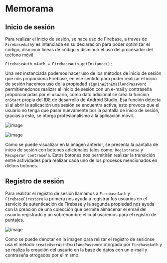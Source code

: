 # Memorama

## Inicio de sesión 

Para realizar el inicio de sesión, se hace uso de Firebase, a traves de ``` FirebaseAuth ```y es intanciada en su declaración para poder optimizar el código, disminuir lineas de código y disminuir el uso del procesador del teéfono móvil 

```
FirebaseAuth mAuth = FirebaseAuth.getInstance();
```

Una vez instanciada podemos hacer uso de los métodos de inicio de sesión que nos proporciona Firebase, en ese sentido para poder realizar el inicio de sesión hacemos uso de la propiedad ```signInWithEmailAndPassword ``` permitienedonos realizar el inicio de sesión con un e-mail y contraseña proporcionadas por el usuario, como dato adicional se crea la funcion ``` onStart ``` propia del IDE de desarrollo de Android Studio. Esa función detecta si al abrir la aplicación una sesión se encuentra activa, esto provoca que el usuario no tenga que pasar nuevamente por la pantalla de inicio de sesión, gracias a esto, se otorga  profesionalismo a la aplicación móvil.

![image](https://user-images.githubusercontent.com/58042215/155858770-844687a5-32cf-49c0-9ddd-abfea792bec2.png)

![image](https://user-images.githubusercontent.com/58042215/155859117-9d5e802a-0bf1-4b2b-b742-101d832c933f.png)

Como se puede visualizar en la imágen anterior, se presenta la pantalla de inicio de sesión con botones adicionales tales como; ``` Registrarse ``` y  ```Recuperar Contraseña```. Estos botones nos permitirán realizar la transición entre actividades para realizar cada uno de los procesos mencionados en dichos botones.

## Registro de sesión 

Para realizar el registro de sesión llamamos a ```FirebaseAuth``` y ```FirebaseFirestore``` la primera nos ayuda a registrar los usuarios en el servicio de autenticación de Firebase y la segunda propiedad nos ayuda con la creación de una colección que permite almacenar el email del usuario registrado y un sobrenombre el cual usaremos para el registro de puntajes. 

![image](https://user-images.githubusercontent.com/58042215/155859139-f5694473-b93f-46b9-a9cb-b7fb72d726f0.png)

Como se puede denotar en la imagen para relizar el registro de sesiónse usa el método ```createUserWithEmailAndPassword``` otorgado por ```FirebaseAuth``` y se realiza la creación del usaurio en la base de datos con un e-mail y contraseña otrogados por el mismo.










